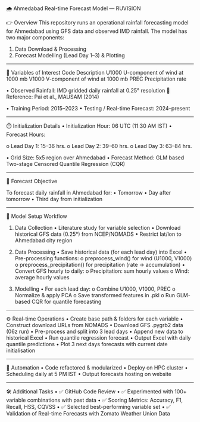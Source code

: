 🌧 Ahmedabad Real-time Forecast Model — RUVISION

👉 Overview
This repository runs an operational rainfall forecasting model for Ahmedabad using GFS data and observed IMD rainfall. The model has two major components:
1.	Data Download & Processing
2.	Forecast Modelling (Lead Day 1–3) & Plotting
________________________________________
📌 Variables of Interest
Code	    Description
U1000	    U-component of wind at 1000 mb
V1000	    V-component of wind at 1000 mb
PREC	    Precipitation rate 

•	Observed Rainfall: IMD gridded daily rainfall at 0.25° resolution
📖 Reference: Pai et al., MAUSAM (2014)

•	Training Period: 2015–2023
•	Testing / Real-time Forecast: 2024–present
________________________________________
⏱️ Initialization Details
•	Initialization Hour: 06 UTC (11:30 AM IST)
•	Forecast Hours:

o	Lead Day 1: 15–36 hrs.
o	Lead Day 2: 39–60 hrs.
o	Lead Day 3: 63–84 hrs.

•	Grid Size: 5x5 region over Ahmedabad
•	Forecast Method: GLM based Two-stage Censored Quantile Regression (CQR)
________________________________________
🎯 Forecast Objective

To forecast daily rainfall in Ahmedabad for:
•	Tomorrow
•	Day after tomorrow
•	Third day from initialization
________________________________________
🧠 Model Setup Workflow

1. Data Collection
•	Literature study for variable selection
•	Download historical GFS data (0.25°) from NCEP/NOMADS
•	Restrict lat/lon to Ahmedabad city region

2. Data Processing
•	Save historical data (for each lead day) into Excel
•	Pre-processing functions:
o	preprocess_wind() for wind (U1000, V1000)
o	preprocess_precipitation() for precipitation (rate → accumulation)
•	Convert GFS hourly to daily:
o	Precipitation: sum hourly values
o	Wind: average hourly values

3. Modelling
•	For each lead day:
o	Combine U1000, V1000, PREC
o	Normalize & apply PCA
o	Save transformed features in .pkl
o	Run GLM-based CQR for quantile forecasting
________________________________________
⚙️ Real-time Operations
•	Create base path & folders for each variable
•	Construct download URLs from NOMADS
•	Download GFS .pygrb2 data (06z run)
•	Pre-process and split into 3 lead days
•	Append new data to historical Excel
•	Run quantile regression forecast
•	Output Excel with daily quantile predictions
•	Plot 3 next days forecasts with current date initialisation
________________________________________
🚀 Automation
•	Code refactored & modularized
•	Deploy on HPC cluster
•	Scheduling daily at 5 PM IST
•	Output forecasts hosting on website 
________________________________________
🛠️ Additional Tasks
•	✅ GitHub Code Review
•	✅ Experimented with 100+ variable combinations with past data
•	✅ Scoring Metrics: Accuracy, F1, Recall, HSS, CQVSS
•	✅ Selected best-performing variable set
•	✅ Validation of Real-time Forecasts with Zomato Weather Union Data

